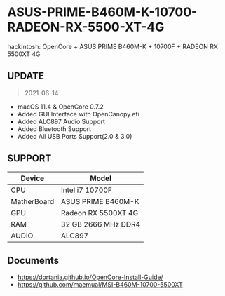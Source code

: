 # ASUS-PRIME-B460M-K-10700-RADEON-RX-5500-XT-4G

hackintosh: OpenCore + ASUS PRIME B460M-K + 10700F + RADEON RX 5500XT 4G

## UPDATE

> 2021-06-14

- macOS 11.4 & OpenCore 0.7.2
- Added GUI Interface with OpenCanopy.efi
- Added ALC897 Audio Support
- Added Bluetooth Support
- Added All USB Ports Support(2.0 & 3.0)

## SUPPORT

| Device | Model |
| ---- | ---- |
| CPU | Intel i7 10700F
| MatherBoard | ASUS PRIME B460M-K |
| GPU | Radeon RX 5500XT 4G |
| RAM | 32 GB 2666 MHz DDR4 |
| AUDIO | ALC897 |

## Documents

- <https://dortania.github.io/OpenCore-Install-Guide/>
- <https://github.com/maemual/MSI-B460M-10700-5500XT>

